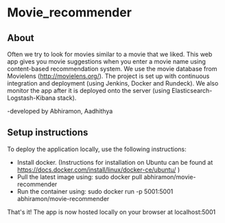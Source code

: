 # Movie_recommender

## About

Often we try to look for movies similar to a movie that we liked. This web app gives you movie suggestions when you enter a movie name using content-based recommendation system. We use the movie database from Movielens (http://movielens.org/). The project is set up with continuous integration and deployment (using Jenkins, Docker and Rundeck). We also monitor the app after it is deployed onto the server (using Elasticsearch-Logstash-Kibana stack).

-developed by Abhiramon, Aadhithya


## Setup instructions

To deploy the application locally, use the following instructions:
* Install docker. (Instructions for installation on Ubuntu can be found at https://docs.docker.com/install/linux/docker-ce/ubuntu/ )
* Pull the latest image using: sudo docker pull abhiramon/movie-recommender
* Run the container using: sudo docker run -p 5001:5001 abhiramon/movie-recommender

That's it! The app is now hosted locally on your browser at localhost:5001